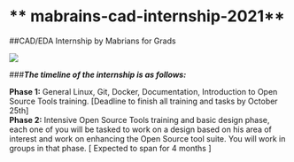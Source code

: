 # ** mabrains-cad-internship-2021**
##CAD/EDA Internship by Mabrians for Grads

![](https://ibb.co/ZM9bWvV)


###_**The timeline of the internship is as follows:**_

**Phase 1:** General Linux, Git, Docker, Documentation, Introduction to Open Source Tools training. [Deadline to finish all training and tasks by October 25th]  
**Phase 2:** Intensive Open Source Tools training and basic design phase, each one of you will be tasked to work on a design based on his area of interest and work on enhancing the Open Source tool suite. You will work in groups in that phase. [ Expected to span for 4 months ]  


